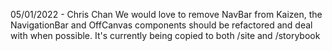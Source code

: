 05/01/2022 - Chris Chan
We would love to remove NavBar from Kaizen, the NavigationBar and OffCanvas components should be refactored and deal with when possible. It's currently being copied to both /site and /storybook